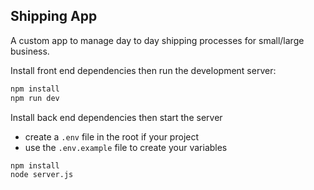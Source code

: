 ## Shipping App

A custom app to manage day to day shipping processes for small/large business.

Install front end dependencies then run the development server:

```bash
npm install
npm run dev
```

Install back end dependencies then start the server

- create a `.env` file in the root if your project
- use the `.env.example` file to create your variables

```bash
npm install
node server.js
```
